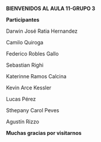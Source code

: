 **BIENVENIDOS AL AULA 11-GRUPO 3**

**Participantes**

Darwin José Ratia Hernandez

Camilo Quiroga

Federico Robles Gallo

Sebastian Righi 

Katerinne	Ramos Calcina

Kevin Arce Kessler

Lucas Pérez

Sthepany Carol Peves

Agustín Rizzo

**Muchas gracias por visitarnos**
